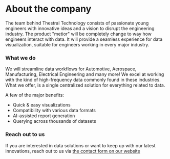 # About the company
The team behind Thestral Technology consists of passionate young engineers with innovative ideas and a vision to disrupt the engineering industry.
The product "metior" will be completely change to way how engineers interact with data. It will provide a seamless experience for data visualization, suitable for engineers working in every major industry.

### What we do
We will streamline data workflows for Automotive, Aerospace, Manufacturing, Electrical Engineering and many more!
We excel at working with the kind of high-frequency data commonly found in these industries.
What we offer, is a single centralized solution for everything related to data.

A few of the major benefits:
- Quick & easy visualizations
- Compatibility with various data formats
- AI-assisted report generation
- Querying across thousands of datasets

### Reach out to us
If you are interested in data solutions or want to keep up with our latest innovations, reach out to us via [the contact form on our website](https://thestral.tech)
